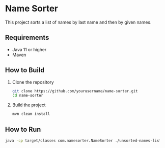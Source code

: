 # Name Sorter

This project sorts a list of names by last name and then by given names.

## Requirements

- Java 11 or higher
- Maven

## How to Build

1. Clone the repository
    ```sh
    git clone https://github.com/yourusername/name-sorter.git
    cd name-sorter
    ```

2. Build the project
    ```sh
    mvn clean install
    ```

## How to Run

```sh
java -cp target/classes com.namesorter.NameSorter ./unsorted-names-list.txt

